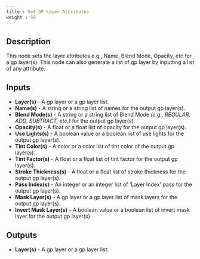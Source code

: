 ```yaml
---
title : Set GP Layer Attributes
weight : 50
---
```


## Description

This node sets the layer attributes e.g., Name, Blend Mode, Opacity, etc for a gp layer(s). This node can also generate a list of gp layer by inputting a list of any attribute.

## Inputs

- **Layer(s)** - A gp layer or a gp layer list.
- **Name(s)** - A string or a string list of names for the output gp layer(s).
- **Blend Mode(s)** - A string or a string list of Blend Mode *(e.g., REGULAR, ADD, SUBTRACT, etc.)* for the output gp layer(s).
- **Opacity(s)** - A float or a float list of opacity for the output gp layer(s).
- **Use Lights(s)** - A boolean value or a boolean list of use lights for the output gp layer(s).
- **Tint Color(s)** - A color or a color list of tint color of the output gp layer(s).
- **Tint Factor(s)** - A float or a float list of tint factor for the output gp layer(s).
- **Stroke Thickness(s)** - A float or a float list of stroke thickness for the output gp layer(s).
- **Pass Index(s)** - An integer or an integer list of 'Layer Index' pass for the output gp layer(s).
- **Mask Layer(s)** - A gp layer or a gp layer list of mask layers for the output gp layer(s).
- **Invert Mask Layer(s)** - A boolean value or a boolean list of invert mask layer for the output gp layer(s).

## Outputs

- **Layer(s)** - A gp layer or a gp layer list.
